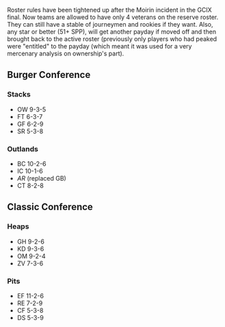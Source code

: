 Roster rules have been tightened up after the Moirin incident in the GCIX final. Now teams are allowed to have only 4 veterans on the reserve roster. They can still have a stable of journeymen and rookies if they want. Also, any star or better (51+ SPP), will get another payday if moved off and then brought back to the active roster (previously only players who had peaked were "entitled" to the payday (which meant it was used for a very mercenary analysis on ownership's part).

## Burger Conference

### Stacks

* OW 9-3-5
* FT 6-3-7
* GF 6-2-9
* SR 5-3-8

### Outlands

* BC 10-2-6
* IC 10-1-6
* *AR* (replaced GB)
* CT 8-2-8

## Classic Conference

### Heaps

* GH 9-2-6
* KD 9-3-6
* OM 9-2-4
* ZV 7-3-6

### Pits

* EF 11-2-6
* RE 7-2-9
* CF 5-3-8
* DS 5-3-9


